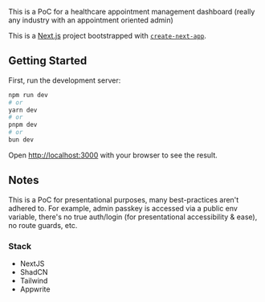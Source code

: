 This is a PoC for a healthcare appointment management dashboard (really any industry with an appointment oriented admin) 

This is a [Next.js](https://nextjs.org) project bootstrapped with [`create-next-app`](https://nextjs.org/docs/app/api-reference/cli/create-next-app).

## Getting Started

First, run the development server:

```bash
npm run dev
# or
yarn dev
# or
pnpm dev
# or
bun dev
```

Open [http://localhost:3000](http://localhost:3000) with your browser to see the result.

## Notes

This is a PoC for presentational purposes, many best-practices aren't adhered to. For example, admin passkey is accessed via a public env variable, there's no true auth/login (for presentational accessibility & ease), no route guards, etc. 

### Stack
  - NextJS
  - ShadCN
  - Tailwind
  - Appwrite